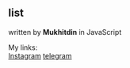 ## list
written by **Mukhitdin** in JavaScript

My links:\
[Instagram][inst]
[telegram][tg]

[inst]: https://www.instagram.com/mukhitdin.dev
[tg]: https://t.me/leviwelluckerman